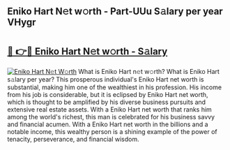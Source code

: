 ## Eniko Hart N𝚎t w𝚘rth - Part-UUu S𝚊lary per year VHygr

# <h2><a href="http://gc2ol6h.nevu.top/?p=Eniko+Hart">🔗 👉🔴 Eniko Hart N𝚎t w𝚘rth - S𝚊lary</a></h2>

[![Eniko Hart N𝚎t W𝚘rth](https://i.imgur.com/Oavwk0R.jpeg)](http://gc2ol6h.nevu.top/?p=Eniko+Hart)
What is Eniko Hart n𝚎t w𝚘rth? What is Eniko Hart s𝚊lary per year?
This prosperous individual's Eniko Hart net worth is substantial, making him one of the wealthiest in his profession. His income from his job is considerable, but it is eclipsed by Eniko Hart net worth, which is thought to be amplified by his diverse business pursuits and extensive real estate assets. With a Eniko Hart net worth that ranks him among the world's richest, this man is celebrated for his business savvy and financial acumen. With a Eniko Hart net worth in the billions and a notable income, this wealthy person is a shining example of the power of tenacity, perseverance, and financial wisdom.

